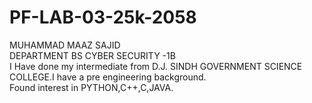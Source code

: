 # PF-LAB-03-25k-2058
MUHAMMAD MAAZ SAJID
<br>
DEPARTMENT BS CYBER SECURITY -1B
<br>
I Have done my intermediate from D.J. SINDH GOVERNMENT SCIENCE COLLEGE.I have a pre engineering background.
<br>
Found interest in PYTHON,C++,C,JAVA.

